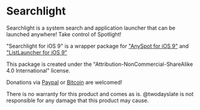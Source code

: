 # Searchlight

Searchlight is a system search and application launcher that can be launched anywhere! Take control of Spotlight!

"Searchlight for iOS 9" is a wrapper package for ["AnySpot for iOS 9"](https://github.com/twodayslate/AnySpot-for-iOS-9/) and ["ListLauncher for iOS 9"](https://github.com/twodayslate/ListLauncher-for-iOS-9/)

This package is created under the "Attribution-NonCommercial-ShareAlike 4.0 International" license.

Donations via [Paypal](https://www.paypal.com/cgi-bin/webscr?cmd=_s-xclick&hosted_button_id=2R9WDZCE7CPZ8) or [Bitcoin](https://coinbase.com/checkouts/59ead722b181591150e7de4ed6769cb4) are welcomed!

There is no warranty for this product and comes as is. @twodayslate is not responsible for any damage that this product may cause.
